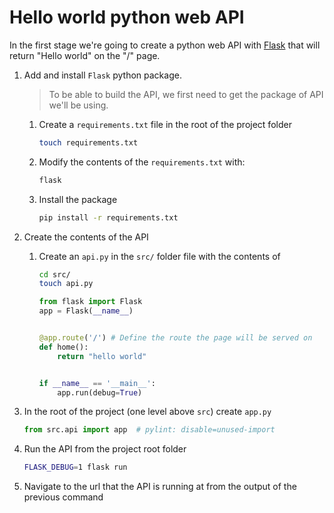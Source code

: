# Hello world python web API

In the first stage we're going to create a python web API with [Flask](https://flask.palletsprojects.com/en/2.2.x/quickstart/) that will return "Hello world" on the "/" page.

1. Add and install `Flask` python package.

    >To be able to build the API, we first need to get the package of API we'll be using.

    1. Create a `requirements.txt` file in the root of the project folder

        ```sh
        touch requirements.txt
        ```

    2. Modify the contents of the `requirements.txt` with:

        ```txt
        flask
        ```

    3. Install the package

        ```sh
        pip install -r requirements.txt
        ```

2. Create the contents of the API

    1. Create an `api.py` in the `src/` folder file with the contents of

        ```sh
        cd src/
        touch api.py
        ```

        ```python
        from flask import Flask
        app = Flask(__name__)


        @app.route('/') # Define the route the page will be served on
        def home():
            return "hello world"


        if __name__ == '__main__':
            app.run(debug=True)
        ```

3. In the root of the project (one level above `src`) create `app.py`

    ```py
    from src.api import app  # pylint: disable=unused-import
    ```

4. Run the API from the project root folder

    ```sh
    FLASK_DEBUG=1 flask run
    ```

5. Navigate to the url that the API is running at from the output of the previous command
